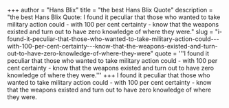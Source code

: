 +++
author = "Hans Blix"
title = "the best Hans Blix Quote"
description = "the best Hans Blix Quote: I found it peculiar that those who wanted to take military action could - with 100 per cent certainty - know that the weapons existed and turn out to have zero knowledge of where they were."
slug = "i-found-it-peculiar-that-those-who-wanted-to-take-military-action-could---with-100-per-cent-certainty---know-that-the-weapons-existed-and-turn-out-to-have-zero-knowledge-of-where-they-were"
quote = '''I found it peculiar that those who wanted to take military action could - with 100 per cent certainty - know that the weapons existed and turn out to have zero knowledge of where they were.'''
+++
I found it peculiar that those who wanted to take military action could - with 100 per cent certainty - know that the weapons existed and turn out to have zero knowledge of where they were.
